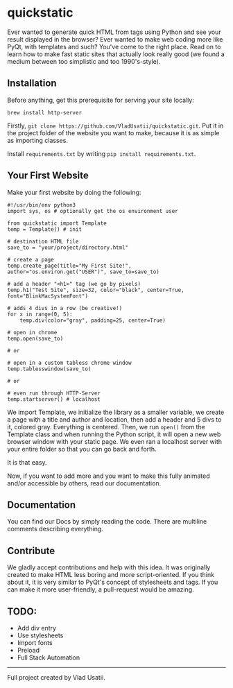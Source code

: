 # quickstatic

Ever wanted to generate quick HTML from tags using Python and see your result displayed in the browser? Ever wanted to make web coding more like PyQt, with templates and such? You've come to the right place. Read on to learn how to make fast static sites that actually look really good (we found a medium between too simplistic and too 1990's-style).

## Installation

Before anything, get this prerequisite for serving your site locally:

```
brew install http-server
```

Firstly, ```git clone https://github.com/VladUsatii/quickstatic.git```. Put it in the project folder of the website you want to make, because it is as simple as importing classes.

Install ```requirements.txt``` by writing ```pip install requirements.txt```.

## Your First Website

Make your first website by doing the following:

```python3
#!/usr/bin/env python3
import sys, os # optionally get the os environment user

from quickstatic import Template
temp = Template() # init

# destination HTML file
save_to = "your/project/directory.html"

# create a page
temp.create_page(title="My First Site!", author="os.environ.get("USER")", save_to=save_to)

# add a header "<h1>" tag (we go by pixels)
temp.h1("Test Site", size=32, color="black", center=True, font="BlinkMacSystemFont")

# adds 4 divs in a row (be creative!)
for x in range(0, 5):
	temp.div(color="gray", padding=25, center=True)

# open in chrome
temp.open(save_to)

# or

# open in a custom tabless chrome window
temp.tablesswindow(save_to)

# or

# even run through HTTP-Server
temp.startserver() # localhost

```

We import Template, we initialize the library as a smaller variable, we create a page with a title and author and location, then add a header and 5 divs to it, colored gray. Everything is centered. Then, we run ```open()``` from the Template class and when running the Python script, it will open a new web browser window with your static page. We even ran a localhost server with your entire folder so that you can go back and forth.

It is that easy.

Now, if you want to add more and you want to make this fully animated and/or accessible by others, read our documentation.

## Documentation

You can find our Docs by simply reading the code. There are multiline comments describing everything.

## Contribute

We gladly accept contributions and help with this idea. It was originally created to make HTML less boring and more script-oriented. If you think about it, it is very similar to PyQt's concept of stylesheets and tags. If you can make it more user-friendly, a pull-request would be amazing.

## TODO:

- Add div entry
- Use stylesheets
- Import fonts
- Preload
- Full Stack Automation

----

Full project created by Vlad Usatii.
